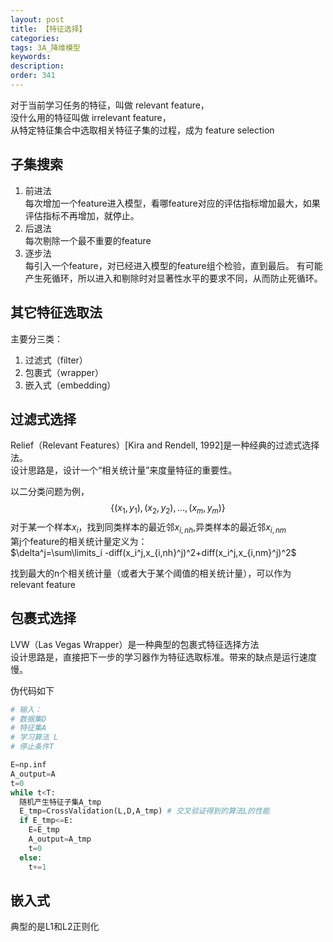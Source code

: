 ```yaml
---
layout: post
title: 【特征选择】
categories:
tags: 3A_降维模型
keywords:
description:
order: 341
---
```

对于当前学习任务的特征，叫做 relevant feature，  
没什么用的特征叫做 irrelevant feature，  
从特定特征集合中选取相关特征子集的过程，成为 feature selection


## 子集搜索
1. 前进法  
每次增加一个feature进入模型，看哪feature对应的评估指标增加最大，如果评估指标不再增加，就停止。
2. 后退法  
每次剔除一个最不重要的feature
3. 逐步法  
每引入一个feature，对已经进入模型的feature组个检验，直到最后。
有可能产生死循环，所以进入和剔除时对显著性水平的要求不同，从而防止死循环。

## 其它特征选取法
主要分三类：
1. 过滤式（filter）
2. 包裹式（wrapper）
3. 嵌入式（embedding）


## 过滤式选择
Relief（Relevant Features）[Kira and Rendell, 1992]是一种经典的过滤式选择法。  
设计思路是，设计一个“相关统计量”来度量特征的重要性。  

以二分类问题为例，$$\{(x_1,y_1),(x_2,y_2),...,(x_m,y_m)\}$$对于某一个样本$x_i$，找到同类样本的最近邻$x_{i,nh}$,异类样本的最近邻$x_{i,nm}$  
第j个feature的相关统计量定义为：  
$\delta^j=\sum\limits_i -diff(x_i^j,x_{i,nh}^j)^2+diff(x_i^j,x_{i,nm}^j)^2$  

找到最大的n个相关统计量（或者大于某个阈值的相关统计量），可以作为 relevant feature

## 包裹式选择

LVW（Las Vegas Wrapper）是一种典型的包裹式特征选择方法  
设计思路是，直接把下一步的学习器作为特征选取标准。带来的缺点是运行速度慢。  

伪代码如下
```py
# 输入：
# 数据集D
# 特征集A
# 学习算法 L
# 停止条件T

E=np.inf
A_output=A
t=0
while t<T:
  随机产生特征子集A_tmp
  E_tmp=CrossValidation(L,D,A_tmp) # 交叉验证得到的算法L的性能
  if E_tmp<=E:
    E=E_tmp
    A_output=A_tmp
    t=0
  else:
    t+=1
```

## 嵌入式
典型的是L1和L2正则化
